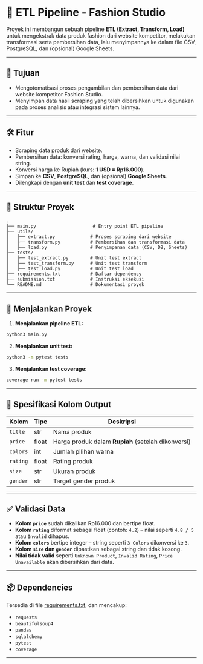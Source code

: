 # 🧵 ETL Pipeline - Fashion Studio

Proyek ini membangun sebuah pipeline **ETL (Extract, Transform, Load)** untuk mengekstrak data produk fashion dari website kompetitor, melakukan transformasi serta pembersihan data, lalu menyimpannya ke dalam file CSV, PostgreSQL, dan (opsional) Google Sheets.

---

## 📌 Tujuan

- Mengotomatisasi proses pengambilan dan pembersihan data dari website kompetitor Fashion Studio.
- Menyimpan data hasil scraping yang telah dibersihkan untuk digunakan pada proses analisis atau integrasi sistem lainnya.

---

## 🛠️ Fitur

- Scraping data produk dari website.
- Pembersihan data: konversi rating, harga, warna, dan validasi nilai string.
- Konversi harga ke Rupiah (kurs: **1 USD = Rp16.000**).
- Simpan ke **CSV**, **PostgreSQL**, dan (opsional) **Google Sheets**.
- Dilengkapi dengan **unit test** dan **test coverage**.

---

## 🧩 Struktur Proyek

```
.
├── main.py                     # Entry point ETL pipeline
├── utils/
│   ├── extract.py             # Proses scraping dari website
│   ├── transform.py           # Pembersihan dan transformasi data
│   ├── load.py                # Penyimpanan data (CSV, DB, Sheets)
├── tests/
│   ├── test_extract.py        # Unit test extract
│   ├── test_transform.py      # Unit test transform
│   ├── test_load.py           # Unit test load
├── requirements.txt           # Daftar dependency
├── submission.txt             # Instruksi eksekusi
└── README.md                  # Dokumentasi proyek
```

---

## 🚀 Menjalankan Proyek

1. **Menjalankan pipeline ETL:**
```bash
python3 main.py
```

2. **Menjalankan unit test:**
```bash
python3 -m pytest tests
```

3. **Menjalankan test coverage:**
```bash
coverage run -m pytest tests
```

---

## 📄 Spesifikasi Kolom Output

| Kolom   | Tipe   | Deskripsi                                         |
|---------|--------|---------------------------------------------------|
| `title` | str    | Nama produk                                       |
| `price` | float  | Harga produk dalam **Rupiah** (setelah dikonversi)|
| `colors`| int    | Jumlah pilihan warna                              |
| `rating`| float  | Rating produk                                     |
| `size`  | str    | Ukuran produk                                     |
| `gender`| str    | Target gender produk                              |

---

## ✅ Validasi Data

- **Kolom `price`** sudah dikalikan Rp16.000 dan bertipe float.
- **Kolom `rating`** diformat sebagai float (contoh: `4.2`) – nilai seperti `4.8 / 5` atau `Invalid` dihapus.
- **Kolom `colors`** bertipe integer – string seperti `3 Colors` dikonversi ke `3`.
- **Kolom `size` dan `gender`** dipastikan sebagai string dan tidak kosong.
- **Nilai tidak valid** seperti `Unknown Product`, `Invalid Rating`, `Price Unavailable` akan dibersihkan dari data.

---

## 📦 Dependencies

Tersedia di file [requirements.txt](requirements.txt), dan mencakup:
- `requests`
- `beautifulsoup4`
- `pandas`
- `sqlalchemy`
- `pytest`
- `coverage`

---